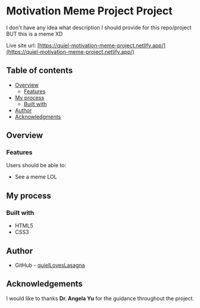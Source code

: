 # Motivation Meme Project Project

I don't have any idea what description I should provide for this repo/project BUT this is a meme XD

Live site url: [https://quiel-motivation-meme-project.netlify.app/](https://quiel-motivation-meme-project.netlify.app/)

## Table of contents

- [Overview](#overview)
  - [Features](#features)
- [My process](#my-process)
  - [Built with](#built-with)
- [Author](#author)
- [Acknowledgments](#acknowledgments)

## Overview

### Features

Users should be able to:

- See a meme LOL

## My process

### Built with

- HTML5
- CSS3

## Author

- GitHub - [quielLovesLasagna](https://github.com/quielLovesLasagna)

## Acknowledgements

I would like to thanks **Dr. Angela Yu** for the guidance throughout the project.
